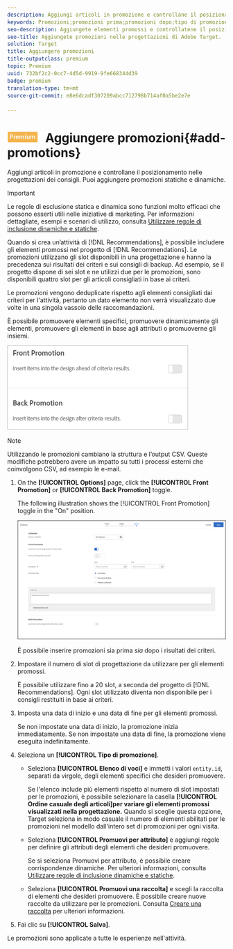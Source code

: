 ```yaml
---
description: Aggiungi articoli in promozione e controllane il posizionamento nelle progettazioni dei consigli. Puoi aggiungere promozioni statiche e dinamiche.
keywords: Promozioni;promozioni prima;promozioni dopo;tipo di promozioni
seo-description: Aggiungete elementi promossi e controllatene il posizionamento nelle progettazioni di Adobe Target Recommendations. Puoi aggiungere promozioni statiche e dinamiche.
seo-title: Aggiungete promozioni nelle progettazioni di Adobe Target.
solution: Target
title: Aggiungere promozioni
title-outputclass: premium
topic: Premium
uuid: 732bf2c2-0cc7-4d5d-9919-9fe668344d39
badge: premium
translation-type: tm+mt
source-git-commit: e8e6dcadf307209abcc712798b714af0a5be2e7e

---
```



# ![PREMIUM](/help/assets/premium.png) Aggiungere promozioni{#add-promotions}

Aggiungi articoli in promozione e controllane il posizionamento nelle progettazioni dei consigli. Puoi aggiungere promozioni statiche e dinamiche.

>[!IMPORTANT]
>
>Le regole di esclusione statica e dinamica sono funzioni molto efficaci che possono esserti utili nelle iniziative di marketing. Per informazioni dettagliate, esempi e scenari di utilizzo, consulta [Utilizzare regole di inclusione dinamiche e statiche](../../c-recommendations/c-algorithms/use-dynamic-and-static-inclusion-rules.md#concept_4CB5C0FA705D4E449BD0B37B3D987F9F).

Quando si crea un’attività di [!DNL Recommendations], è possibile includere gli elementi promossi nel progetto di [!DNL Recommendations]. Le promozioni utilizzano gli slot disponibili in una progettazione e hanno la precedenza sui risultati dei criteri e sui consigli di backup. Ad esempio, se il progetto dispone di sei slot e ne utilizzi due per le promozioni, sono disponibili quattro slot per gli articoli consigliati in base ai criteri.

Le promozioni vengono deduplicate rispetto agli elementi consigliati dai criteri per l&#39;attività, pertanto un dato elemento non verrà visualizzato due volte in una singola vassoio delle raccomandazioni.

È possibile promuovere elementi specifici, promuovere dinamicamente gli elementi, promuovere gli elementi in base agli attributi o promuoverne gli insiemi.

![](assets/add_promotion_toggles.png)

>[!NOTE]
>
>Utilizzando le promozioni cambiano la struttura e l’output CSV. Queste modifiche potrebbero avere un impatto su tutti i processi esterni che coinvolgono CSV, ad esempio le e-mail.

1. On the **[!UICONTROL Options]** page, click the **[!UICONTROL Front Promotion]** or **[!UICONTROL Back Promotion]** toggle.

   The following illustration shows the [!UICONTROL Front Promotion] toggle in the &quot;On&quot; position.

   ![Opzioni di promozione Aggiungi](/help/c-recommendations/t-create-recs-activity/assets/add_promotion_front.png)

   È possibile inserire promozioni sia prima *sia* dopo i risultati dei criteri.
1. Impostare il numero di slot di progettazione da utilizzare per gli elementi promossi.

   È possibile utilizzare fino a 20 slot, a seconda del progetto di [!DNL Recommendations]. Ogni slot utilizzato diventa non disponibile per i consigli restituiti in base ai criteri.

1. Imposta una data di inizio e una data di fine per gli elementi promossi.

   Se non impostate una data di inizio, la promozione inizia immediatamente. Se non impostate una data di fine, la promozione viene eseguita indefinitamente.

1. Seleziona un **[!UICONTROL Tipo di promozione]**.

   * Seleziona **[!UICONTROL Elenco di voci]** e immetti i valori `entity.id`, separati da virgole, degli elementi specifici che desideri promuovere.

      Se l&#39;elenco include più elementi rispetto al numero di slot impostati per le promozioni, è possibile selezionare la casella **[!UICONTROL Ordine casuale degli articoli]per variare gli elementi promossi visualizzati nella progettazione.** Quando si sceglie questa opzione, Target seleziona in modo casuale il numero di elementi abilitati per le promozioni nel modello dall&#39;intero set di promozioni per ogni visita.

   * Seleziona **[!UICONTROL Promuovi per attributo]** e aggiungi regole per definire gli attributi degli elementi che desideri promuovere.

      Se si seleziona Promuovi per attributo, è possibile creare corrispondenze dinamiche. Per ulteriori informazioni, consulta [Utilizzare regole di inclusione dinamiche e statiche](../../c-recommendations/c-algorithms/use-dynamic-and-static-inclusion-rules.md#concept_4CB5C0FA705D4E449BD0B37B3D987F9F).

   * Seleziona **[!UICONTROL Promuovi una raccolta]** e scegli la raccolta di elementi che desideri promuovere. È possibile creare nuove raccolte da utilizzare per le promozioni. Consulta [Creare una raccolta](../../c-recommendations/c-products/collections.md#task_1256DFF6842141FCAADD9E1428EF7F08) per ulteriori informazioni.

1. Fai clic su **[!UICONTROL Salva]**.

Le promozioni sono applicate a tutte le esperienze nell&#39;attività.
